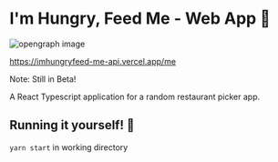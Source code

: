 # I'm Hungry, Feed Me - Web App 🍱

![opengraph image](https://raw.githubusercontent.com/kevinle-1/imhungryfeed.me/main/public/og.png)

https://imhungryfeed-me-api.vercel.app/me

Note: Still in Beta!

A React Typescript application for a random restaurant picker app.

## Running it yourself! 🌮

`yarn start` in working directory

